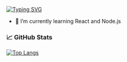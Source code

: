 [![Typing SVG](https://readme-typing-svg.demolab.com?font=Montserrat+Alternates&weight=500&size=24&pause=1000&color=09D6F7&width=435&lines=Hi%2C+my+name+is+Ionut+%F0%9F%91%8B)](https://git.io/typing-svg)

- 🌱 I’m currently learning React and Node.js

### 📈 GitHub Stats

[![Top Langs](https://github-readme-stats.vercel.app/api/top-langs/?username=ionut)](https://github.com/ionut/github-readme-stats)
<!--
**ionut/ionut** is a ✨ _special_ ✨ repository because its `README.md` (this file) appears on your GitHub profile.

Here are some ideas to get you started:

- 🔭 I’m currently working on ...
- 🌱 I’m currently learning ...
- 👯 I’m looking to collaborate on ...
- 🤔 I’m looking for help with ...
- 💬 Ask me about ...
- 📫 How to reach me: ...
- 😄 Pronouns: ...
- ⚡ Fun fact: ...
-->
